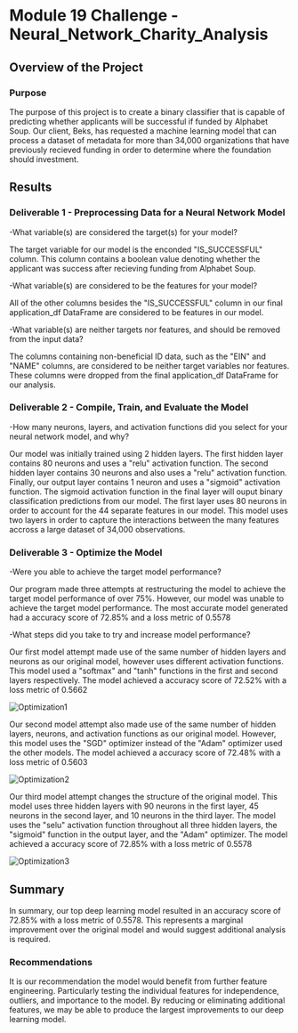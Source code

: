 # Module 19 Challenge - Neural_Network_Charity_Analysis

## Overview of the Project

### Purpose
The purpose of this project is to create a binary classifier that is capable of predicting whether applicants will be successful if funded by Alphabet Soup. Our client, Beks, has requested a machine learning model that can process a dataset of metadata for more than 34,000 organizations that have previously recieved funding in order to determine where the foundation should investment.

## Results

### Deliverable 1 - Preprocessing Data for a Neural Network Model

-What variable(s) are considered the target(s) for your model?

The target variable for our model is the enconded "IS_SUCCESSFUL" column. This column contains a boolean value denoting whether the applicant was success after recieving funding from Alphabet Soup.

-What variable(s) are considered to be the features for your model?

All of the other columns besides the "IS_SUCCESSFUL" column in our final application_df DataFrame are considered to be features in our model.

-What variable(s) are neither targets nor features, and should be removed from the input data?

The columns containing non-beneficial ID data, such as the "EIN" and "NAME" columns, are considered to be neither target variables nor features. These columns were dropped from the final application_df DataFrame for our analysis.

### Deliverable 2 - Compile, Train, and Evaluate the Model

-How many neurons, layers, and activation functions did you select for your neural network model, and why?

Our model was initially trained using 2 hidden layers. The first hidden layer contains 80 neurons and uses a "relu" activation function. The second hidden layer contains 30 neurons and also uses a "relu" activation function. Finally, our output layer contains 1 neuron and uses a "sigmoid" activation function. The sigmoid activation function in the final layer will ouput binary classification predictions from our model. The first layer uses 80 neurons in order to account for the 44 separate features in our model. This model uses two layers in order to capture the interactions between the many features accross a large dataset of 34,000 observations.

### Deliverable 3 - Optimize the Model

-Were you able to achieve the target model performance?

Our program made three attempts at restructuring the model to achieve the target model performance of over 75%. However, our model was unable to achieve the target model performance. The most accurate model generated had a accuracy score of 72.85% and a loss metric of 0.5578

-What steps did you take to try and increase model performance?

Our first model attempt made use of the same number of hidden layers and neurons as our original model, however uses different activation functions. This model used a "softmax" and "tanh" functions in the first and second layers respectively. The model achieved a accuracy score of 72.52% with a loss metric of 0.5662

![Optimization1](https://user-images.githubusercontent.com/103288980/192647921-38ce9a84-7aab-4e80-98d7-c34bcb10f749.PNG)

Our second model attempt also made use of the same number of hidden layers, neurons, and activation functions as our original model. However, this model uses the "SGD" optimizer instead of the "Adam" optimizer used the other models. The model achieved a accuracy score of 72.48% with a loss metric of 0.5603

![Optimization2](https://user-images.githubusercontent.com/103288980/192647939-1a47b831-664f-4a58-b348-ecdf8afc7f67.PNG)

Our third model attempt changes the structure of the original model. This model uses three hidden layers with 90 neurons in the first layer, 45 neurons in the second layer, and 10 neurons in the third layer. The model uses the "selu" activation function throughout all three hidden layers, the "sigmoid" function in the output layer, and the "Adam" optimizer. The model achieved a accuracy score of 72.85% with a loss metric of 0.5578

![Optimization3](https://user-images.githubusercontent.com/103288980/192647948-8b94b853-fb9f-439e-9db7-25d222070886.PNG)

## Summary
In summary, our top deep learning model resulted in an accuracy score of 72.85% with a loss metric of 0.5578. This represents a marginal improvement over the original model and would suggest additional analysis is required. 

### Recommendations
It is our recommendation the model would benefit from further feature engineering. Particularly testing the individual features for independence, outliers, and importance to the model. By reducing or eliminating additional features, we may be able to produce the largest improvements to our deep learning model.
